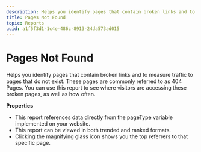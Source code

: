 ```yaml
---
description: Helps you identify pages that contain broken links and to measure traffic to pages that do not exist. These pages are commonly referred to as 404 Pages. You can use this report to see where visitors are accessing these broken pages, as well as how often.
title: Pages Not Found
topic: Reports
uuid: a1f5f3d1-1c4e-486c-8913-24da573ad015
---
```


# Pages Not Found

Helps you identify pages that contain broken links and to measure traffic to pages that do not exist. These pages are commonly referred to as 404 Pages. You can use this report to see where visitors are accessing these broken pages, as well as how often.

 **Properties**

* This report references data directly from the [pageType](https://marketing.adobe.com/resources/help/en_US/sc/implement/c_pagetype.html) variable implemented on your website.
* This report can be viewed in both trended and ranked formats.
* Clicking the magnifying glass icon shows you the top referrers to that specific page.

